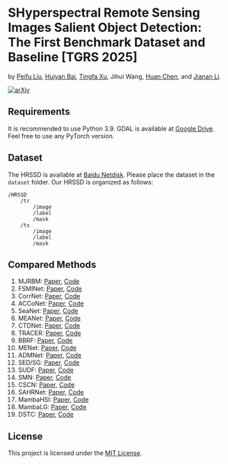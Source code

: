 # SHyperspectral Remote Sensing Images Salient Object Detection: The First Benchmark Dataset and Baseline [TGRS 2025]
by [Peifu Liu](https://scholar.google.com/citations?user=yrRXe-8AAAAJ&hl=zh-CN), [Huiyan Bai](https://scholar.google.com/citations?user=0hhBs5AAAAAJ&hl=zh-CN),  [Tingfa Xu](https://scholar.google.com/citations?user=vmDc8dwAAAAJ&hl=zh-CN), Jihui Wang, [Huan Chen](https://scholar.google.com/citations?user=1G6Mj24AAAAJ&hl=zh-CN), and [Jianan Li](https://scholar.google.com.hk/citations?user=sQ_nP0ZaMn0C&hl=zh-CN&oi=ao).

[![arXiv](https://img.shields.io/badge/📃-arXiv-ff69b4)](https://arxiv.org/abs/2504.02416)


## Requirements
It is recommended to use Python 3.9. GDAL is available at [Google Drive](https://drive.google.com/file/d/1aMd_2w3khxUrur91F6RqFqeQD9RX1HXt/view?usp=drive_link). Feel free to use any PyTorch version.

## Dataset
The HRSSD is available at [Baidu Netdisk](https://pan.baidu.com/s/1xLHHTYerPYmKAFSYGC1TQg?pwd=jeng). Please place the dataset in the `dataset` folder. 
Our HRSSD is organized as follows:
```
/HRSSD
    /tr
        /image
        /label
        /mask
    /ts
        /image
        /label
        /mask
```

## Compared Methods
1. MJRBM: [Paper](https://ieeexplore.ieee.org/document/9511336), [Code](https://github.com/wchao1213/ORSI-SOD)  
2. FSMINet: [Paper](https://ieeexplore.ieee.org/document/9739705), [Code](https://github.com/zxforchid/FSMINet)  
3. CorrNet: [Paper](https://ieeexplore.ieee.org/document/9690514), [Code](https://github.com/MathLee/CorrNet)  
4. ACCoNet: [Paper](https://ieeexplore.ieee.org/document/9756652), [Code](https://github.com/MathLee/ACCoNet)  
5. SeaNet: [Paper](https://ieeexplore.ieee.org/document/9690514), [Code](https://github.com/MathLee/SeaNet)  
6. MEANet: [Paper](https://www.sciencedirect.com/science/article/abs/pii/S0957417423022807), [Code](https://github.com/LiangBoCheng/MEANet)  
7. CTDNet: [Paper](https://dl.acm.org/doi/abs/10.1145/3474085.3475494), [Code](https://github.com/zhaozhirui/CTDNet)  
8. TRACER: [Paper](https://ojs.aaai.org/index.php/AAAI/article/view/21633), [Code](https://github.com/Karel911/TRACER)  
9. BBRF: [Paper](https://ieeexplore.ieee.org/document/10006743), [Code](https://github.com/iCVTEAM/BBRF-TIP)  
10. MENet: [Paper](https://ieeexplore.ieee.org/document/10204274), [Code](https://github.com/yiwangtz/MENet)  
11. ADMNet: [Paper](https://ieeexplore.ieee.org/document/10555313), [Code](https://github.com/Kunye-Shen/ADMNet)  
12. SED/SG: [Paper](https://ieeexplore.ieee.org/document/6738493), [Code](https://github.com/liangjiecn/Saliency2013)  
13. SUDF: [Paper](https://www.sciencedirect.com/science/article/pii/S1570870520307125), [Code](https://github.com/gqding/SUDF)  
14. SMN: [Paper](https://ieeexplore.ieee.org/document/10313066), [Code](https://github.com/laprf/SMN)
15. CSCN: [Paper](https://ieeexplore.ieee.org/abstract/document/10613611), [Code](https://github.com/HuiyanBai/CSCN)
16. SAHRNet: [Paper](https://www.sciencedirect.com/science/article/pii/S092427162400025X), [Code](https://github.com/tulilin/Multitask_NCA)
17. MambaHSI: [Paper](https://ieeexplore.ieee.org/document/10604894), [Code](https://github.com/li-yapeng/MambaHSI)
18. MambaLG: [Paper](https://ieeexplore.ieee.org/document/10812905), [Code](https://github.com/danfenghong/IEEE_TGRS_MambaLG)
19. DSTC: [Paper](https://link.springer.com/chapter/10.1007/978-3-031-72754-2_21), [Code](https://github.com/laprf/DSTC)


## License
This project is licensed under the [MIT License](LICENSE).
